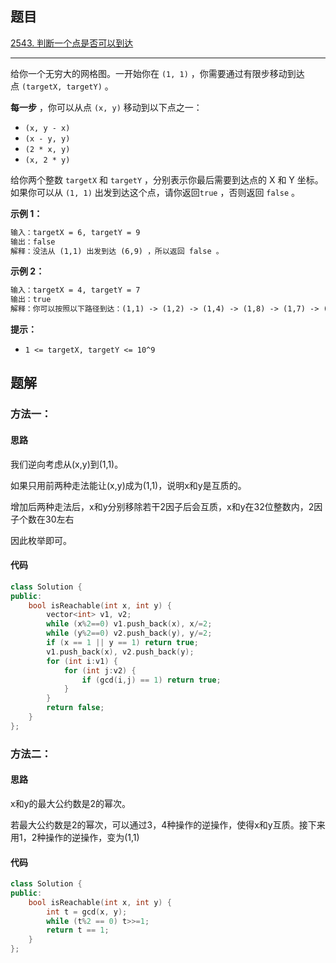 ## 题目

[2543. 判断一个点是否可以到达](https://leetcode.cn/problems/check-if-point-is-reachable/)

---

给你一个无穷大的网格图。一开始你在 `(1, 1)` ，你需要通过有限步移动到达点 `(targetX, targetY)` 。

**每一步** ，你可以从点 `(x, y)` 移动到以下点之一：

-   `(x, y - x)`
-   `(x - y, y)`
-   `(2 * x, y)`
-   `(x, 2 * y)`

给你两个整数 `targetX` 和 `targetY` ，分别表示你最后需要到达点的 X 和 Y 坐标。如果你可以从 `(1, 1)` 出发到达这个点，请你返回`true` ，否则返回 `false` 。

  

**示例 1：**

```txt
输入：targetX = 6, targetY = 9
输出：false
解释：没法从 (1,1) 出发到达 (6,9) ，所以返回 false 。
```

**示例 2：**

```txt
输入：targetX = 4, targetY = 7
输出：true
解释：你可以按照以下路径到达：(1,1) -> (1,2) -> (1,4) -> (1,8) -> (1,7) -> (2,7) -> (4,7) 。
```
  

**提示：**

-   `1 <= targetX, targetY <= 10^9`

  

## 题解

### 方法一：

#### 思路

我们逆向考虑从(x,y)到(1,1)。

如果只用前两种走法能让(x,y)成为(1,1)，说明x和y是互质的。

增加后两种走法后，x和y分别移除若干2因子后会互质，x和y在32位整数内，2因子个数在30左右

因此枚举即可。

#### 代码

```cpp
class Solution {
public:
    bool isReachable(int x, int y) {
        vector<int> v1, v2;
        while (x%2==0) v1.push_back(x), x/=2;
        while (y%2==0) v2.push_back(y), y/=2;
        if (x == 1 || y == 1) return true;
        v1.push_back(x), v2.push_back(y);
        for (int i:v1) {
            for (int j:v2) {
                if (gcd(i,j) == 1) return true;
            }
        }
        return false;
    }
};
```


### 方法二：

#### 思路

x和y的最大公约数是2的幂次。

若最大公约数是2的幂次，可以通过3，4种操作的逆操作，使得x和y互质。接下来用1，2种操作的逆操作，变为(1,1)

#### 代码

```cpp
class Solution {
public:
    bool isReachable(int x, int y) {
        int t = gcd(x, y);
        while (t%2 == 0) t>>=1;
        return t == 1;
    }
};
```
